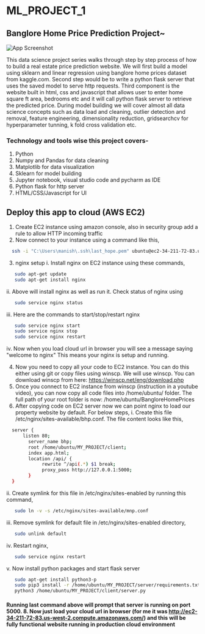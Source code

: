 # ML_PROJECT_1
 ## Banglore Home Price Prediction Project~






![App Screenshot](https://raw.githubusercontent.com/manish1328/ML_PROJECT_1/main/Demo_pic%20(2).png)





This data science project series walks through step by step process of how to build a real estate price prediction website. We will first build a model using sklearn and linear regression using banglore home prices dataset from kaggle.com. Second step would be to write a python flask server that uses the saved model to serve http requests. Third component is the website built in html, css and javascript that allows user to enter home square ft area, bedrooms etc and it will call python flask server to retrieve the predicted price. During model building we will cover almost all data science concepts such as data load and cleaning, outlier detection and removal, feature engineering, dimensionality reduction, gridsearchcv for hyperparameter tunning, k fold cross validation etc.

### Technology and tools wise this project covers-
1. Python
2. Numpy and Pandas for data cleaning
3. Matplotlib for data visualization
4. Sklearn for model building
5. Jupyter notebook, visual studio code and pycharm as IDE
6. Python flask for http server
7. HTML/CSS/Javascript for UI



## Deploy this app to cloud (AWS EC2)

1. Create EC2 instance using amazon console, also in security group add a rule to allow HTTP incoming traffic
2. Now connect to your instance using a command like this,

```bash
  ssh -i "C:\Users\manish\.ssh\last_hope.pem" ubuntu@ec2-34-211-72-83.us-west-2.compute.amazonaws.com
```
3. nginx setup
i. Install nginx on EC2 instance using these commands,
```bash
   sudo apt-get update
   sudo apt-get install nginx
```
ii. Above will install nginx as well as run it. Check status of nginx using
```bash
   sudo service nginx status
```
iii. Here are the commands to start/stop/restart nginx
```bash
   sudo service nginx start
   sudo service nginx stop
   sudo service nginx restart
```
iv. Now when you load cloud url in browser you will see a message saying "welcome to nginx" This means your nginx is setup and running.

4. Now you need to copy all your code to EC2 instance. You can do this either using git or copy files using winscp. We will use winscp. You can download winscp from here: https://winscp.net/eng/download.php
5. Once you connect to EC2 instance from winscp (instruction in a youtube video), you can now copy all code files into /home/ubuntu/ folder. The full path of your root folder is now: /home/ubuntu/BangloreHomePrices
6. After copying code on EC2 server now we can point nginx to load our property website by default. For below steps,
i. Create this file /etc/nginx/sites-available/bhp.conf. The file content looks like this,
```bash
  server {
      listen 80;
        server_name bhp;
        root /home/ubuntu/MY_PROJECT/client;
        index app.html;
        location /api/ {
             rewrite ^/api(.*) $1 break;
             proxy_pass http://127.0.0.1:5000;
        }
  }
```
ii. Create symlink for this file in /etc/nginx/sites-enabled by running this command,
```bash
   sudo ln -v -s /etc/nginx/sites-available/mnp.conf
```
iii. Remove symlink for default file in /etc/nginx/sites-enabled directory,
```bash
   sudo unlink default
```
iv. Restart nginx,
```bash
   sudo service nginx restart
```
v. Now install python packages and start flask server
```bash
   sudo apt-get install python3-p
   sudo pip3 install -r /home/ubuntu/MY_PROJECT/server/requirements.txt
   python3 /home/ubuntu/MY_PROJECT/client/server.py
```
#### Running last command above will prompt that server is running on port 5000. 8. Now just load your cloud url in browser (for me it was http://ec2-34-211-72-83.us-west-2.compute.amazonaws.com/) and this will be fully functional website running in production cloud environment
